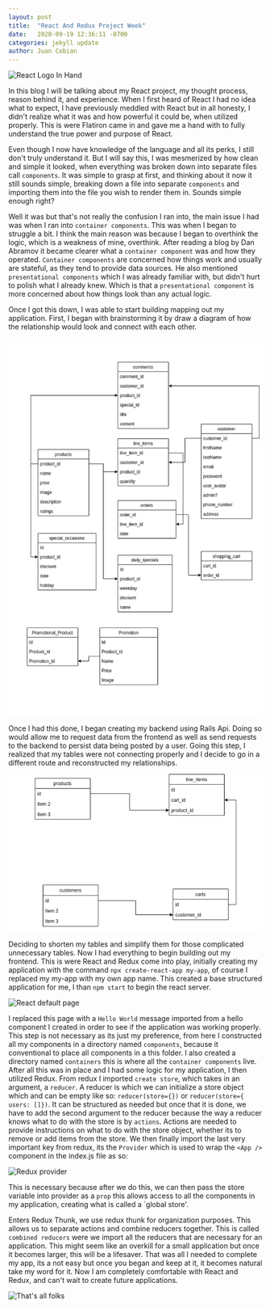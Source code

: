 ```yaml
---
layout: post
title:  "React And Redux Project Week"
date:   2020-09-19 12:36:11 -0700
categories: jekyll update
author: Juan Cobian
---
```


![React Logo In Hand](https://miro.medium.com/max/700/1*EVqCcmCPgpNKxU1wzcTHgw.png)


In this blog I will be talking about my React project, my thought process, reason behind it, and experience. When I first
heard of React I had no idea what to expect, I have previously meddled with React but in all honesty, I didn't realize
what it was and how powerful it could be, when utilized properly. This is were Flatiron came in and gave me a hand with
to fully understand the true power and purpose of React.

Even though I now have knowledge of the language and all its perks, I still don't truly understand it. But I will say 
this, I was mesmerized by how clean and simple it looked, when everything was broken down into separate files call 
`components`. It was simple to grasp at first, and thinking about it now it still sounds simple, breaking down a file 
into separate `components` and importing them into the file you wish to render them in. Sounds simple enough right?
 
Well it was but that's not really the confusion I ran into, the main issue I had was when I ran into `container components`. 
This was when I began to struggle a bit. I think the main reason was because I began to overthink the logic, which is a 
weakness of mine, overthink. After reading a blog by Dan Abramov it became clearer what a `container component` was and
how they operated. `Container components` are concerned how things work and usually are stateful, as they tend to provide
data sources. He also mentioned `presentational components` which I was already familiar with, but didn't hurt to polish
what I already knew. Which is that a `presentational component` is more concerned about how things look than any actual
logic.

Once I got this down, I was able to start building mapping out my application. First, I began with brainstorming it by
draw a diagram of how the relationship would look and connect with each other.

![Diagram](/assests/relationship-diagram.png)

Once I had this done, I began creating my backend using Rails Api. Doing so would allow me to request data from the frontend
as well as send requests to the backend to persist data being posted by a user. Going this step, I realized that my tables
were not connecting properly and I decide to go in a different route and reconstructed my relationships.

![New Diagram](/assests/new-diagram.png)

Deciding to shorten my tables and simplify them for those complicated unnecessary tables. Now I had everything to begin
building out my frontend. This is were React and Redux come into play, initially creating my application with the command
`npx create-react-app my-app`, of course I replaced my my-app with my own app name. This created a base structured
application for me, I than `npm start` to begin the react server.

![React default page](https://scotch-res.cloudinary.com/image/upload/v1541947988/dprot2efxxjkbyijqymh.png)

I replaced this page with a `Hello World` message imported from a hello component I created in order to see if the
application was working properly. This step is not necessary as its just my preference, from here I constructed all my
components in a directory named `components`, because it conventional to place all components in a this folder. I also
created a directory named `containers` this is where all the `container components` live. After all this was in place and
I had some logic for my application, I then utilized Redux. From redux I imported `create store`, which takes in an argument,
a `reducer`. A reducer is which we can initialize a store object which and can be empty like so: `reducer(store={})` or 
`reducer(store={ users: []})`. It can be structured as needed but once that it is done, we have to add the second argument
to the reducer because the way a reducer knows what to do with the store is by `actions`. Actions are needed to provide
instructions on what to do with the store object, whether its to remove or add items from the store. We then finally
import the last very important key from redux, its the `Provider` which is used to wrap the `<App />` component in the
index.js file as so:

![Redux provider](https://miro.medium.com/max/508/1*GwPYBaQTTBVMK-v-clUjDA.png)


This is necessary because after we do this, we can then pass the store variable into provider as a `prop` this allows
access to all the components in my application, creating what is called a `global store'.

Enters Redux Thunk, we use redux thunk for organization purposes. This allows us to separate actions and combine reducers
together. This is called `combined reducers` were we import all the reducers that are necessary for an application. This
might seem like an overkill for a small application but once it becomes larger, this will be a lifesaver. That was all I
needed to complete my app, its a not easy but once you began and keep at it, it becomes natural take my word for it. Now
I am completely comfortable with React and Redux, and can't wait to create future applications. 

![That's all folks](https://i.pinimg.com/originals/4e/9e/6f/4e9e6f979347906a426adcbe57fd3259.gif)